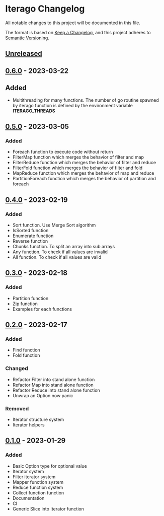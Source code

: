 # Iterago Changelog

All notable changes to this project will be documented in this file.

The format is based on [Keep a Changelog](https://keepachangelog.com/en/1.0.0/),
and this project adheres to [Semantic Versioning](https://semver.org/spec/v2.0.0.html).

## [Unreleased]

## [0.6.0] - 2023-03-22

## Added

- Multithreading for many functions. The number of go routine spawned by iterago function is defined by the environment variable **ITERAGO_THREADS**

## [0.5.0] - 2023-03-05

### Added

- Foreach function to execute code without return
- FilterMap function which merges the behavior of filter and map
- FilterReduce function which merges the behavior of filter and reduce
- FilterFold function which merges the behavior of filter and fold
- MapReduce function which merges the behavior of map and reduce
- PartitionForeach function which merges the behavior of partition and foreach

## [0.4.0] - 2023-02-19

### Added

- Sort function. Use Merge Sort algorithm
- IsSorted function
- Enumerate function
- Reverse function
- Chunks function. To split an array into sub arrays
- Any function. To check if all values are invalid
- All function. To check if all values are valid

## [0.3.0] - 2023-02-18

### Added

- Partition function
- Zip function
- Examples for each functions

## [0.2.0] - 2023-02-17

### Added

- Find function
- Fold function

### Changed

- Refactor Filter into stand alone function
- Refactor Map into stand alone function
- Refactor Reduce into stand alone function
- Unwrap an Option now panic

### Removed

- Iterator structure system
- Iterator helpers

## [0.1.0] - 2023-01-29

### Added

- Basic Option type for optional value
- Iterator system
- Filter iterator system
- Mapper function system
- Reduce function system
- Collect function function
- Documentation
- CI
- Generic Slice into Iterator function

[unreleased]: https://github.com/ulphidius/iterago/compare/v0.6.0...master
[0.6.0]:  https://github.com/ulphidius/iterago/compare/v0.5.0...v0.6.0
[0.5.0]:  https://github.com/ulphidius/iterago/compare/v0.4.0...v0.5.0
[0.4.0]:  https://github.com/ulphidius/iterago/compare/v0.3.0...v0.4.0
[0.3.0]:  https://github.com/ulphidius/iterago/compare/v0.2.0...v0.3.0
[0.2.0]:  https://github.com/ulphidius/iterago/compare/v0.1.0...v0.2.0
[0.1.0]: https://github.com/ulphidius/iterago/releases/tag/v0.1.0
